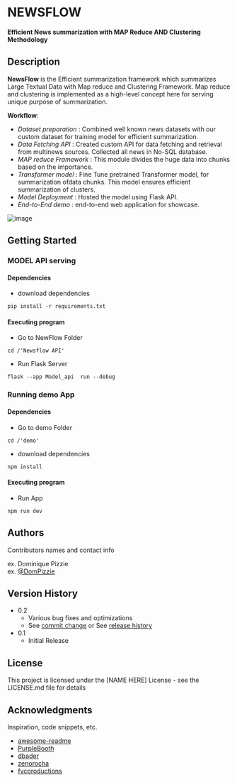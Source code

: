 # NEWSFLOW 

**Efficient News summarization with MAP Reduce AND Clustering Methodology**

## Description

**NewsFlow** is the Efficient summarization framework which summarizes Large Textual Data with Map reduce and Clustering Framework. Map reduce and clustering is implemented as a high-level concept here for serving unique purpose of summarization.

**Workflow**:
* *Dataset preparation* : Combined well known news datasets with our custom dataset for training model for efficient summarization.
* *Data Fetching API* : Created custom API for data fetching and retrieval from multinews sources. Collected all news in No-SQL database.
* *MAP reduce Framework* : This module divides the huge data into chunks based on the importance.
* *Transformer model* : Fine Tune pretrained Transformer model, for summarization ofdata chunks. This model ensures efficient summarization of clusters.
* *Model Deployment* : Hosted the model using Flask API.
* *End-to-End demo* : end-to-end web application for showcase.

![image](https://github.com/anshul7409/NewsFlow/assets/79444489/eb27bc02-f906-4577-9146-9c22e835e80d)

## Getting Started

### MODEL API serving

#### Dependencies
* download dependencies
```
pip install -r requirements.txt
```

#### Executing program
* Go to NewFlow Folder
```
cd /'Newsflow API'
```
* Run Flask Server
```
flask --app Model_api  run --debug                                                                                               
```

### Running demo App

#### Dependencies
* Go to demo Folder
```
cd /'demo'
```
* download dependencies
```
npm install 
```

#### Executing program
* Run App
```
npm run dev                                                                                         
```


## Authors

Contributors names and contact info

ex. Dominique Pizzie  
ex. [@DomPizzie](https://twitter.com/dompizzie)

## Version History

* 0.2
    * Various bug fixes and optimizations
    * See [commit change]() or See [release history]()
* 0.1
    * Initial Release

## License

This project is licensed under the [NAME HERE] License - see the LICENSE.md file for details

## Acknowledgments

Inspiration, code snippets, etc.
* [awesome-readme](https://github.com/matiassingers/awesome-readme)
* [PurpleBooth](https://gist.github.com/PurpleBooth/109311bb0361f32d87a2)
* [dbader](https://github.com/dbader/readme-template)
* [zenorocha](https://gist.github.com/zenorocha/4526327)
* [fvcproductions](https://gist.github.com/fvcproductions/1bfc2d4aecb01a834b46)
